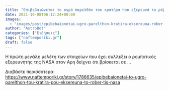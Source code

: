 ```yaml
---
title: "Επιβεβαιώνεται το υγρό παρελθόν του κρατήρα που εξερευνά το ρόβερ της NASA"
date: 2021-10-08T06:12:24+00:00
images:
  - "images/post/epibebaionetai-ugro-parelthon-kratira-eksereuna-rober-nasa.jpg"
author: "AstroBot"
categories: ["Ειδήσεις"]
tags: ["naftemporiki.gr"]
draft: false
---
```


H πρώτη μεγάλη μελέτη των στοιχείων που έχει συλλέξει ο ρομποτικός εξερευνητής της NASA στον Αρη δείχνει ότι βρίσκεται σε ...

Διαβάστε περισσότερα: https://www.naftemporiki.gr/story/1786635/epibebaionetai-to-ugro-parelthon-tou-kratira-pou-eksereuna-to-rober-tis-nasa
